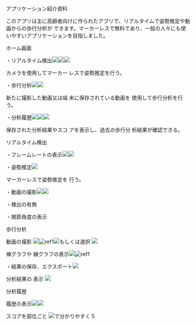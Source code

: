 アプリケーション紹介資料

このアプリは主に高齢者向けに作られたアプリで、リアルタイムで姿勢推定や動画からの歩行分析が できます。マーカーレスで無料であり、一般の人々にも使いやすいアプリケーションを目指しました。

ホーム画面 

・リアルタイム検出![](Aspose.Words.116ec9e7-1ffe-4d48-83e0-76b060bb2a44.001.jpeg)![](Aspose.Words.116ec9e7-1ffe-4d48-83e0-76b060bb2a44.002.png)![](Aspose.Words.116ec9e7-1ffe-4d48-83e0-76b060bb2a44.003.png)

カメラを使用してマーカー レスで姿勢推定を行う。

・歩行分析![](Aspose.Words.116ec9e7-1ffe-4d48-83e0-76b060bb2a44.004.png)![](Aspose.Words.116ec9e7-1ffe-4d48-83e0-76b060bb2a44.005.png)

新たに撮影した動画又は端 末に保存されている動画を 使用して歩行分析を行う。

・分析履歴![](Aspose.Words.116ec9e7-1ffe-4d48-83e0-76b060bb2a44.006.jpeg)![](Aspose.Words.116ec9e7-1ffe-4d48-83e0-76b060bb2a44.007.png)![](Aspose.Words.116ec9e7-1ffe-4d48-83e0-76b060bb2a44.008.png)

保存された分析結果やスコ アを表示し、過去の歩行分 析結果が確認できる。

リアルタイム検出 

・フレームレートの表示![](Aspose.Words.116ec9e7-1ffe-4d48-83e0-76b060bb2a44.009.jpeg)![](Aspose.Words.116ec9e7-1ffe-4d48-83e0-76b060bb2a44.010.png)

・姿勢推定![](Aspose.Words.116ec9e7-1ffe-4d48-83e0-76b060bb2a44.011.png)

マーカーレスで姿勢推定を 行う。 

・動画の撮影![](Aspose.Words.116ec9e7-1ffe-4d48-83e0-76b060bb2a44.012.png)![](Aspose.Words.116ec9e7-1ffe-4d48-83e0-76b060bb2a44.013.png)

・検出の有無

・関節角度の表示

歩行分析 

動画の撮影 ![](Aspose.Words.116ec9e7-1ffe-4d48-83e0-76b060bb2a44.014.jpeg)![ref1]![](Aspose.Words.116ec9e7-1ffe-4d48-83e0-76b060bb2a44.016.jpeg)もしくは選択 ![](Aspose.Words.116ec9e7-1ffe-4d48-83e0-76b060bb2a44.017.jpeg)

棒グラフや 線グラフの表示![](Aspose.Words.116ec9e7-1ffe-4d48-83e0-76b060bb2a44.018.png)![ref1]

・結果の保存、エクスポート![](Aspose.Words.116ec9e7-1ffe-4d48-83e0-76b060bb2a44.019.png)

分析結果の 表示 ![](Aspose.Words.116ec9e7-1ffe-4d48-83e0-76b060bb2a44.020.png)

分析履歴 

履歴の表示![](Aspose.Words.116ec9e7-1ffe-4d48-83e0-76b060bb2a44.021.jpeg)![](Aspose.Words.116ec9e7-1ffe-4d48-83e0-76b060bb2a44.022.png)

スコアを部位ごと ![](Aspose.Words.116ec9e7-1ffe-4d48-83e0-76b060bb2a44.023.png)で分かりやすく
5 

[ref1]: Aspose.Words.116ec9e7-1ffe-4d48-83e0-76b060bb2a44.015.png
